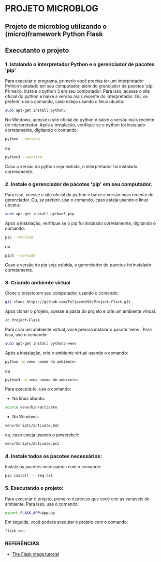 # PROJETO MICROBLOG

## Projeto de microblog utilizando o (micro)framework Python Flask

## Executanto o projeto

### 1. Istalando o interpretador Python e o gerenciador de pacotes 'pip'
Para executar o programa, primerio você precisa ter um interpretador Python instalado em seu computador, além do grenciador de pacotes 'pip'.
Primeiro, instale o python 3 em seu computador. Para isso, acesse o site oficial do python e baixe a versão mais recente do interpretador. Ou, se preferir, use o comando, caso esteja usando o linux ubuntu:

```bash
sudo apt-get install python3
```

No Windows, acesse o site oficial do python e baixe a versão mais recente do interpretador.
Após a instalação, verifique se o python foi instalado corretamente, digitando o comando:

```bash
python --version
```

ou

```bash
python3 --version
```

Caso a versão do python seja exibida, o interpretador foi instalado corretamente.

### 2. Instale o gerenciador de pacotes 'pip' em seu computador.

Para isso, acesse o site oficial do python e baixe a versão mais recente do gerenciador. Ou, se preferir, use o comando, caso esteja usando o linux ubuntu:

```bash
sudo apt-get install python3-pip
```

Após a instalação, verifique se o pip foi instalado corretamente, digitando o comando:

```bash
pip --version
```

ou

```bash
pip3 --version
```

Caso a versão do pip seja exibida, o gerenciador de pacotes foi instalado corretamente.

### 3. Criando ambiente virtual

Clone o projeto em seu computador, usando o comando:

```bash
git clone https://github.com/Felipems999/Project-Flask.git
```

Após clonar o projeto, acesse a pasta do projeto e crie um ambiente virtual.

```bash
cd Project-Flask
```

Para criar um ambiente virtual, você precisa instalar o pacote 'venv'. Para isso, use o comando:

```bash
sudo apt-get install python3-venv
```

Após a instalação, crie o ambiente virtual usando o comando:

```bash
python -m venv <nome do ambiente> 
```

ou 

```bash
python3 -m venv <nome do ambiente>
```

Para executá-lo, use o comando:

- No linux ubuntu:

```bash	
source venv/bin/activate
```

- No Windows:
```bash	
venv/Scripts/activate.bat
```

ou, caso esteja usando o powershell:

```bash	
venv/Scripts/Activate.ps1
```

### 4. Instale todos os pacotes necessários:

Instale os pacotes necessários com o comando:

```bash	
pip install -r req.txt
```

### 5. Executando o projeto:

Para executar o projeto, primeiro é preciso que você crie as variáveis de ambiente. Para isso, use o comando:

```bash
export FLASK_APP=App.py
```

Em seguida, você poderá executar o projeto com o comando:

```bash
flask run
```

### REFERÊNCIAS

- [The Flask mega tutorial](https://blog.miguelgrinberg.com/post/the-flask-mega-tutorial-part-i-hello-world)
